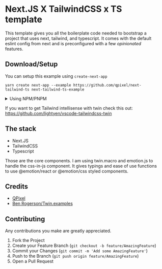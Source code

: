 # Next.JS X TailwindCSS x TS template
This template gives you all the boilerplate code needed to bootstrap a project that uses next, tailwind, and typescript. It comes with the default eslint config from next and is preconfigured with a few *opinionated* features.

## Download/Setup
You can setup this example using ``create-next-app``

``yarn create next-app --example https://github.com/qpixel/next-tailwind-ts next-tailwind-ts-example``
<details>
<summary>Using NPM/PNPM</summary>

### NPM
``npx create-next-app --example https://github.com/qpixel/next-tailwind-ts next-tailwind-ts-example``
### PNPM
``pnpx create-next-app --example https://github.com/qpixel/next-tailwind-ts next-tailwind-ts-example``
</details>

If you want to get Tailwind intellisense with twin check this out: https://github.com/lightyen/vscode-tailwindcss-twin

## The stack
  - Next.JS
  - TailwindCSS
  - Typescript

Those are the core components. I am using twin.macro and emotion.js to handle the css-in-js component. It gives typings and ease of use functions to use @emotion/react or @emotion/css styled components.

## Credits
- [QPixel](https://github.com/qpixel)
- [Ben Rogerson/Twin.examples](https://github.com/ben-rogerson/twin.examples/tree/master/next-emotion)


## Contributing
Any contributions you make are greatly appreciated.
1. Fork the Project
2. Create your Feature Branch (`git checkout -b feature/AmazingFeature`)
3. Commit your Changes (`git commit -m 'Add some AmazingFeature'`)
4. Push to the Branch (`git push origin feature/AmazingFeature`)
5. Open a Pull Request